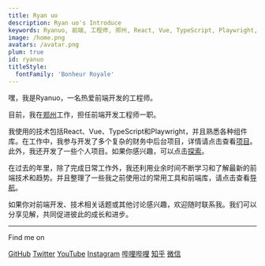 ```yaml
---
title: Ryan uo
description: Ryan uo's Introduce
keywords: Ryanuo, 前端, 工程师, 郑州, React, Vue, TypeScript, Playwright, 组件库, 财务中后台项目, 个人项目, 前端技术, 导航, GitHub, Twitter, YouTube, Instagram, 哔哩哔哩, 知乎, 微信
image: /home.png
avatars: /avatar.png
plum: true
id: ryanuo
titleStyle:
  fontFamily: 'Bonheur Royale'
---
```


嘿，我是Ryanuo，一名热爱前端开发的工程师。

目前，我在[郑州](https://maps.app.goo.gl/5QSUAwVa8WJZyUFX9)工作，担任前端开发工程师一职。

我使用的技术包括React、Vue、TypeScript和Playwright，并且熟悉各种组件库。在工作中，我参与开发了多个复杂的财务中后台项目，详情请点击查看[项目](/zh/projects)。此外，我还开发了一些个人项目。如果你感兴趣，可以点击[探索](/zh/demos)。

<!-- MdItReplace workyears dynamically calculate the number of years of service -->

在过去的<WordYear/>年里，除了完成日常工作外，我还利用业余时间不断学习和了解最新的前端技术和趋势。并且整理了一些我之前使用过的常用工具和前端库，请点击查看[导航](/zh/navs)。

如果你对前端开发、技术相关话题或其他讨论感兴趣，欢迎随时联系我。我们可以分享见解，共同促进彼此的成长和进步。

<div flex-auto />

---

Find me on

<p flex="~ gap-3 wrap" class="mt--2!">
  <a href="https://github.com/ryanuo" target="_blank"><span op75 i-simple-icons-github /> GitHub</a>
  <a href="https://x.com/ryan7co" target="_blank"><span op75 i-ri-twitter-x-fill /> Twitter</a>
  <a href="https://www.youtube.com/@coRyan" target="_blank"><span op75 i-simple-icons-youtube /> YouTube</a>
  <a href="https://www.instagram.com/ryanuo007" target="_blank"><span op75 i-simple-icons-instagram /> Instagram</a>
  <a href="https://space.bilibili.com/417034781" target="_blank"><span op75 i-simple-icons-bilibili /> 哔哩哔哩</a>
  <a href="https://www.zhihu.com/people/iui9" target="_blank"><span op75 i-simple-icons-zhihu /> 知乎</a>
  <a href="https://mp.weixin.qq.com/s/fQlYFI0aCwrow11HMJwkEw" target="_blank"><span op75 i-simple-icons-wechat /> 微信</a>
</p>
